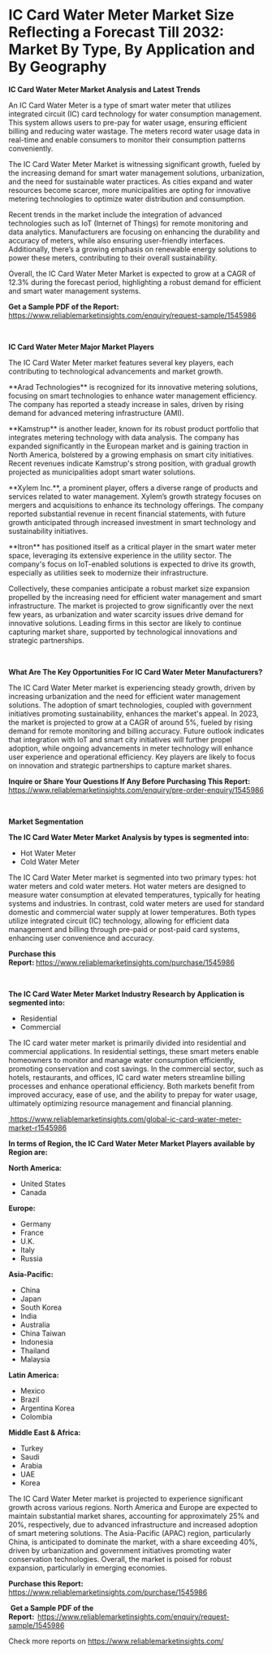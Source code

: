 <p><h1>IC Card Water Meter Market Size Reflecting a Forecast Till 2032: Market By Type, By Application and By Geography</h1></p><p><strong>IC Card Water Meter Market Analysis and Latest Trends</strong></p>
<p><p>An IC Card Water Meter is a type of smart water meter that utilizes integrated circuit (IC) card technology for water consumption management. This system allows users to pre-pay for water usage, ensuring efficient billing and reducing water wastage. The meters record water usage data in real-time and enable consumers to monitor their consumption patterns conveniently.</p><p>The IC Card Water Meter Market is witnessing significant growth, fueled by the increasing demand for smart water management solutions, urbanization, and the need for sustainable water practices. As cities expand and water resources become scarcer, more municipalities are opting for innovative metering technologies to optimize water distribution and consumption.</p><p>Recent trends in the market include the integration of advanced technologies such as IoT (Internet of Things) for remote monitoring and data analytics. Manufacturers are focusing on enhancing the durability and accuracy of meters, while also ensuring user-friendly interfaces. Additionally, there’s a growing emphasis on renewable energy solutions to power these meters, contributing to their overall sustainability.</p><p>Overall, the IC Card Water Meter Market is expected to grow at a CAGR of 12.3% during the forecast period, highlighting a robust demand for efficient and smart water management systems.</p></p>
<p><strong>Get a Sample PDF of the Report:&nbsp;</strong> <a href="https://www.reliablemarketinsights.com/enquiry/request-sample/1545986?utm_campaign=1894&utm_medium=2&utm_source=Github&utm_content=ia&utm_term=04042025&utm_id=ic-card-water-meter">https://www.reliablemarketinsights.com/enquiry/request-sample/1545986</a></p>
<p>&nbsp;</p>
<p><strong>IC Card Water Meter Major Market Players</strong></p>
<p><p>The IC Card Water Meter market features several key players, each contributing to technological advancements and market growth. </p><p>**Arad Technologies** is recognized for its innovative metering solutions, focusing on smart technologies to enhance water management efficiency. The company has reported a steady increase in sales, driven by rising demand for advanced metering infrastructure (AMI). </p><p>**Kamstrup** is another leader, known for its robust product portfolio that integrates metering technology with data analysis. The company has expanded significantly in the European market and is gaining traction in North America, bolstered by a growing emphasis on smart city initiatives. Recent revenues indicate Kamstrup's strong position, with gradual growth projected as municipalities adopt smart water solutions.</p><p>**Xylem Inc.**, a prominent player, offers a diverse range of products and services related to water management. Xylem’s growth strategy focuses on mergers and acquisitions to enhance its technology offerings. The company reported substantial revenue in recent financial statements, with future growth anticipated through increased investment in smart technology and sustainability initiatives.</p><p>**Itron** has positioned itself as a critical player in the smart water meter space, leveraging its extensive experience in the utility sector. The company's focus on IoT-enabled solutions is expected to drive its growth, especially as utilities seek to modernize their infrastructure.</p><p>Collectively, these companies anticipate a robust market size expansion propelled by the increasing need for efficient water management and smart infrastructure. The market is projected to grow significantly over the next few years, as urbanization and water scarcity issues drive demand for innovative solutions. Leading firms in this sector are likely to continue capturing market share, supported by technological innovations and strategic partnerships.</p></p>
<p>&nbsp;</p>
<p><strong>What Are The Key Opportunities For IC Card Water Meter Manufacturers?</strong></p>
<p><p>The IC Card Water Meter market is experiencing steady growth, driven by increasing urbanization and the need for efficient water management solutions. The adoption of smart technologies, coupled with government initiatives promoting sustainability, enhances the market's appeal. In 2023, the market is projected to grow at a CAGR of around 5%, fueled by rising demand for remote monitoring and billing accuracy. Future outlook indicates that integration with IoT and smart city initiatives will further propel adoption, while ongoing advancements in meter technology will enhance user experience and operational efficiency. Key players are likely to focus on innovation and strategic partnerships to capture market shares.</p></p>
<p><strong>Inquire or Share Your Questions If Any Before Purchasing This Report:</strong> <a href="https://www.reliablemarketinsights.com/enquiry/pre-order-enquiry/1545986?utm_campaign=1894&utm_medium=2&utm_source=Github&utm_content=ia&utm_term=04042025&utm_id=ic-card-water-meter">https://www.reliablemarketinsights.com/enquiry/pre-order-enquiry/1545986</a></p>
<p>&nbsp;</p>
<p><strong>Market Segmentation</strong></p>
<p><strong>The IC Card Water Meter Market Analysis by types is segmented into:</strong></p>
<p><ul><li>Hot Water Meter</li><li>Cold Water Meter</li></ul></p>
<p><p>The IC Card Water Meter market is segmented into two primary types: hot water meters and cold water meters. Hot water meters are designed to measure water consumption at elevated temperatures, typically for heating systems and industries. In contrast, cold water meters are used for standard domestic and commercial water supply at lower temperatures. Both types utilize integrated circuit (IC) technology, allowing for efficient data management and billing through pre-paid or post-paid card systems, enhancing user convenience and accuracy.</p></p>
<p><strong>Purchase this Report:&nbsp;</strong><a href="https://www.reliablemarketinsights.com/purchase/1545986?utm_campaign=1894&utm_medium=2&utm_source=Github&utm_content=ia&utm_term=04042025&utm_id=ic-card-water-meter">https://www.reliablemarketinsights.com/purchase/1545986</a></p>
<p>&nbsp;</p>
<p><strong>The IC Card Water Meter Market Industry Research by Application is segmented into:</strong></p>
<p><ul><li>Residential</li><li>Commercial</li></ul></p>
<p><p>The IC card water meter market is primarily divided into residential and commercial applications. In residential settings, these smart meters enable homeowners to monitor and manage water consumption efficiently, promoting conservation and cost savings. In the commercial sector, such as hotels, restaurants, and offices, IC card water meters streamline billing processes and enhance operational efficiency. Both markets benefit from improved accuracy, ease of use, and the ability to prepay for water usage, ultimately optimizing resource management and financial planning.</p></p>
<p><a href="https://www.reliablemarketinsights.com/global-ic-card-water-meter-market-r1545986?utm_campaign=1894&utm_medium=2&utm_source=Github&utm_content=ia&utm_term=04042025&utm_id=ic-card-water-meter">&nbsp;https://www.reliablemarketinsights.com/global-ic-card-water-meter-market-r1545986</a></p>
<p><strong>In terms of Region, the IC Card Water Meter Market Players available by Region are:</strong></p>
<p>
    <p> <strong> North America: </strong>
        <ul>
            <li>United States</li>
            <li>Canada</li>
        </ul>
        </p> 
    <p> <strong> Europe: </strong>
        <ul>
            <li>Germany</li>
            <li>France</li>
            <li>U.K.</li>
            <li>Italy</li>
            <li>Russia</li>
        </ul>
        </p> 
    <p> <strong> Asia-Pacific: </strong>
        <ul>
            <li>China</li>
            <li>Japan</li>
            <li>South Korea</li>
            <li>India</li>
            <li>Australia</li>
            <li>China Taiwan</li>
            <li>Indonesia</li>
            <li>Thailand</li>
            <li>Malaysia</li>
        </ul>
        </p> 
    <p> <strong> Latin America: </strong>
        <ul>
            <li>Mexico</li>
            <li>Brazil</li>
            <li>Argentina Korea</li>
            <li>Colombia</li>
        </ul>
        </p> 
    <p> <strong> Middle East & Africa: </strong>
        <ul>
            <li>Turkey</li>
            <li>Saudi</li>
            <li>Arabia</li>
            <li>UAE</li>
            <li>Korea</li>
        </ul>
    </p>
    </p>
<p><p>The IC Card Water Meter market is projected to experience significant growth across various regions. North America and Europe are expected to maintain substantial market shares, accounting for approximately 25% and 20%, respectively, due to advanced infrastructure and increased adoption of smart metering solutions. The Asia-Pacific (APAC) region, particularly China, is anticipated to dominate the market, with a share exceeding 40%, driven by urbanization and government initiatives promoting water conservation technologies. Overall, the market is poised for robust expansion, particularly in emerging economies.</p></p>
<p><strong>Purchase this Report: </strong><a href="https://www.reliablemarketinsights.com/purchase/1545986?utm_campaign=1894&utm_medium=2&utm_source=Github&utm_content=ia&utm_term=04042025&utm_id=ic-card-water-meter">https://www.reliablemarketinsights.com/purchase/1545986</a></p>
<p>&nbsp;<strong>Get a Sample PDF of the Report:&nbsp;&nbsp;</strong><a href="https://www.reliablemarketinsights.com/enquiry/request-sample/1545986?utm_campaign=1894&utm_medium=2&utm_source=Github&utm_content=ia&utm_term=04042025&utm_id=ic-card-water-meter">https://www.reliablemarketinsights.com/enquiry/request-sample/1545986</a></p>
<p><strong></strong></p>
<p>Check more reports on <a href="https://www.reliablemarketinsights.com/?utm_campaign=1894&utm_medium=2&utm_source=Github&utm_content=ia&utm_term=04042025&utm_id=ic-card-water-meter">https://www.reliablemarketinsights.com/</a></p>